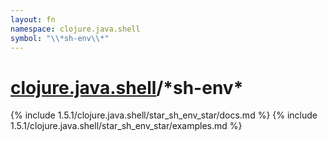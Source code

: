 ```yaml
---
layout: fn
namespace: clojure.java.shell
symbol: "\\*sh-env\\*"
---
```


# [clojure.java.shell](../)/\*sh-env\*

{% include 1.5.1/clojure.java.shell/star_sh_env_star/docs.md %}
{% include 1.5.1/clojure.java.shell/star_sh_env_star/examples.md %}

